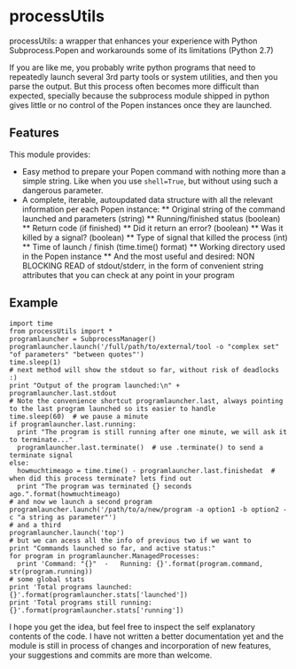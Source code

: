 # processUtils
processUtils: a wrapper that enhances your experience with Python Subprocess.Popen and workarounds some of its limitations (Python 2.7)  

If you are like me, you probably write python programs that need to repeatedly launch several 3rd party tools or system utilities, and then you parse the output. But this process often becomes more difficult than expected, specially because the subprocess module shipped in python gives little or no control of the Popen instances once they are launched.  
  
## Features
This module provides:

* Easy method to prepare your Popen command with nothing more than a simple string. Like when you use `shell=True`, but without using such a dangerous parameter. 
* A complete, iterable, autoupdated data structure with all the relevant information per each Popen instance:
** Original string of the command launched and parameters (string)
** Running/finished status (boolean)
** Return code (if finished)
** Did it return an error? (boolean)
** Was it killed by a signal? (boolean)
** Type of signal that killed the process (int)
** Time of launch / finish (time.time() format)
** Working directory used in the Popen instance
** And the most useful and desired: NON BLOCKING READ of stdout/stderr, in the form of convenient string attributes that you can check at any point in your program

## Example

```
import time
from processUtils import *  
programlauncher = SubprocessManager()
programlauncher.launch('/full/path/to/external/tool -o "complex set" "of parameters" "between quotes"')
time.sleep(1)
# next method will show the stdout so far, without risk of deadlocks :) 
print "Output of the program launched:\n" + programlauncher.last.stdout  
# Note the convenience shortcut programlauncher.last, always pointing to the last program launched so its easier to handle
time.sleep(60)  # we pause a minute
if programlauncher.last.running:
  print "The program is still running after one minute, we will ask it to terminate..."
  programlauncher.last.terminate()  # use .terminate() to send a terminate signal
else:
  howmuchtimeago = time.time() - programlauncher.last.finishedat  # when did this process terminate? lets find out
  print "The program was terminated {} seconds ago.".format(howmuchtimeago)
# and now we launch a second program
programlauncher.launch('/path/to/a/new/program -a option1 -b option2 -c "a string as parameter"')
# and a third
programlauncher.launch('top')
# but we can acess all the info of previous two if we want to
print "Commands launched so far, and active status:"
for program in programlauncher.ManagedProcesses:
  print 'Command: "{}"  -   Running: {}'.format(program.command, str(program.running))
# some global stats
print 'Total programs launched: {}'.format(programlauncher.stats['launched'])
print 'Total programs still running: {}'.format(programlauncher.stats['running'])
```

I hope you get the idea, but feel free to inspect the self explanatory contents of the code. I have not written a better documentation yet and the module is still in process of changes and incorporation of new features, your suggestions and commits are more than welcome.

